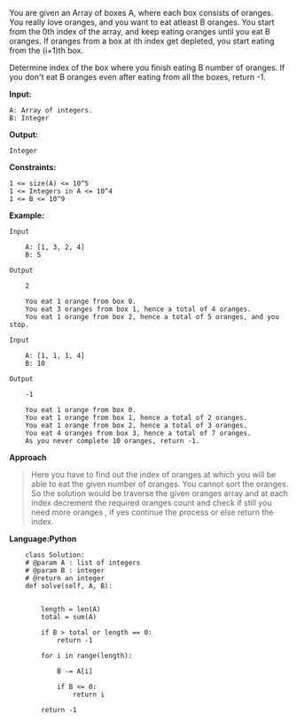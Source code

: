 You are given an Array of boxes A, where each box consists of oranges. You really love oranges, and you want to eat atleast B oranges. You start from the 0th index of the array, and keep eating oranges until you eat B oranges. If oranges from a box at ith index get depleted, you start eating from the (i+1)th box.

Determine index of the box where you finish eating B number of oranges. If you don't eat B oranges even after eating from all the boxes, return -1.

**Input:**

    A: Array of integers.
    B: Integer

**Output:**

    Integer

**Constraints:**

    1 <= size(A) <= 10^5
    1 <= Integers in A <= 10^4
    1 <= B <= 10^9

**Example:**

    Input

        A: [1, 3, 2, 4]
        B: 5

    Output

        2

        You eat 1 orange from box 0.
        You eat 3 oranges from box 1, hence a total of 4 oranges.
        You eat 1 orange from box 2, hence a total of 5 oranges, and you stop.

    Input

        A: [1, 1, 1, 4]
        B: 10

    Output

        -1

        You eat 1 orange from box 0.
        You eat 1 orange from box 1, hence a total of 2 oranges.
        You eat 1 orange from box 2, hence a total of 3 oranges.
        You eat 4 oranges from box 3, hence a total of 7 oranges.
        As you never complete 10 oranges, return -1.
        
**Approach**

> Here you have to find out the index of oranges at which you will be able to eat the given number of oranges.
> You cannot sort the oranges.
> So the solution would be traverse the given oranges array and at each index decrement the required oranges count and check if still you need more oranges , if yes continue the process or else return the index.

**Language:Python**

        class Solution:
        # @param A : list of integers
        # @param B : integer
        # @return an integer
        def solve(self, A, B):
            
            
            length = len(A)
            total = sum(A)
            
            if B > total or length == 0:
                return -1
            
            for i in range(length):
                
                B -= A[i]
                
                if B <= 0:
                    return i
                    
            return -1
                
            
